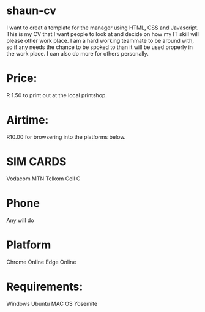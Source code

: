# shaun-cv
I want to creat a template for the manager using HTML, CSS and Javascript. This is my CV that I want people to look at and decide on how my IT skill will please other work place. 
I am a hard working teammate to be around with, so if any needs the chance to be spoked to than it will be used properly  in the work place. I can also do more for others personally.

# Price: 
R 1.50 to print out at the local printshop. 

# Airtime: 
R10.00 for browsering into the platforms below. 

# SIM CARDS 
Vodacom
MTN
Telkom
Cell C 

# Phone 
Any will do

# Platform
Chrome Online
Edge Online


# Requirements:
Windows 
Ubuntu 
MAC OS Yosemite



